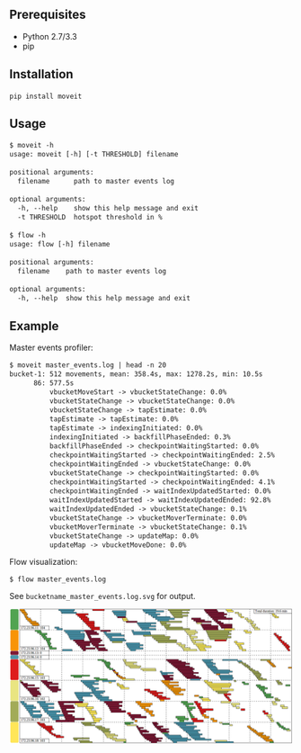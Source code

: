 Prerequisites
-------------

* Python 2.7/3.3
* pip

Installation
------------

    pip install moveit

Usage
-----

    $ moveit -h
    usage: moveit [-h] [-t THRESHOLD] filename

    positional arguments:
      filename      path to master events log

    optional arguments:
      -h, --help    show this help message and exit
      -t THRESHOLD  hotspot threshold in %

    $ flow -h
    usage: flow [-h] filename

    positional arguments:
      filename    path to master events log

    optional arguments:
      -h, --help  show this help message and exit

Example
-------

Master events profiler:

    $ moveit master_events.log | head -n 20
    bucket-1: 512 movements, mean: 358.4s, max: 1278.2s, min: 10.5s
          86: 577.5s
              vbucketMoveStart -> vbucketStateChange: 0.0%
              vbucketStateChange -> vbucketStateChange: 0.0%
              vbucketStateChange -> tapEstimate: 0.0%
              tapEstimate -> tapEstimate: 0.0%
              tapEstimate -> indexingInitiated: 0.0%
              indexingInitiated -> backfillPhaseEnded: 0.3%
              backfillPhaseEnded -> checkpointWaitingStarted: 0.0%
              checkpointWaitingStarted -> checkpointWaitingEnded: 2.5%
              checkpointWaitingEnded -> vbucketStateChange: 0.0%
              vbucketStateChange -> checkpointWaitingStarted: 0.0%
              checkpointWaitingStarted -> checkpointWaitingEnded: 4.1%
              checkpointWaitingEnded -> waitIndexUpdatedStarted: 0.0%
              waitIndexUpdatedStarted -> waitIndexUpdatedEnded: 92.8%
              waitIndexUpdatedEnded -> vbucketStateChange: 0.1%
              vbucketStateChange -> vbucketMoverTerminate: 0.0%
              vbucketMoverTerminate -> vbucketStateChange: 0.1%
              vbucketStateChange -> updateMap: 0.0%
              updateMap -> vbucketMoveDone: 0.0%

Flow visualization:

    $ flow master_events.log

See `bucketname_master_events.log.svg` for output.

![](docs/flow86.png)
